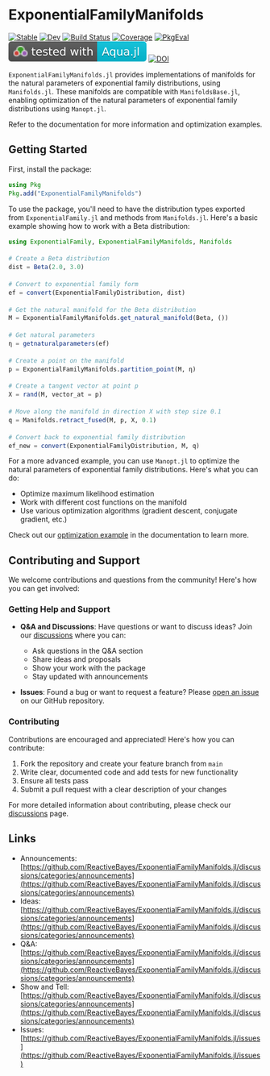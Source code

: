# ExponentialFamilyManifolds

[![Stable](https://img.shields.io/badge/docs-stable-blue.svg)](https://ReactiveBayes.github.io/ExponentialFamilyManifolds.jl/stable/)
[![Dev](https://img.shields.io/badge/docs-dev-blue.svg)](https://ReactiveBayes.github.io/ExponentialFamilyManifolds.jl/dev/)
[![Build Status](https://github.com/ReactiveBayes/ExponentialFamilyManifolds.jl/actions/workflows/CI.yml/badge.svg?branch=main)](https://github.com/ReactiveBayes/ExponentialFamilyManifolds.jl/actions/workflows/CI.yml?query=branch%3Amain)
[![Coverage](https://codecov.io/gh/ReactiveBayes/ExponentialFamilyManifolds.jl/branch/main/graph/badge.svg)](https://codecov.io/gh/ReactiveBayes/ExponentialFamilyManifolds.jl)
[![PkgEval](https://JuliaCI.github.io/NanosoldierReports/pkgeval_badges/E/ExponentialFamilyManifolds.svg)](https://JuliaCI.github.io/NanosoldierReports/pkgeval_badges/E/ExponentialFamilyManifolds.html)
[![Aqua](https://raw.githubusercontent.com/JuliaTesting/Aqua.jl/master/badge.svg)](https://github.com/JuliaTesting/Aqua.jl)
[![DOI](https://zenodo.org/badge/813036955.svg)](https://doi.org/10.5281/zenodo.15196175)

`ExponentialFamilyManifolds.jl` provides implementations of manifolds for the natural parameters of exponential family distributions, using `Manifolds.jl`. These manifolds are compatible with `ManifoldsBase.jl`, enabling optimization of the natural parameters of exponential family distributions using `Manopt.jl`.

Refer to the documentation for more information and optimization examples.

## Getting Started

First, install the package:

```julia
using Pkg
Pkg.add("ExponentialFamilyManifolds")
```

To use the package, you'll need to have the distribution types exported from `ExponentialFamily.jl` and methods from `Manifolds.jl`. Here's a basic example showing how to work with a Beta distribution:

```julia
using ExponentialFamily, ExponentialFamilyManifolds, Manifolds

# Create a Beta distribution
dist = Beta(2.0, 3.0)

# Convert to exponential family form
ef = convert(ExponentialFamilyDistribution, dist)

# Get the natural manifold for the Beta distribution
M = ExponentialFamilyManifolds.get_natural_manifold(Beta, ())

# Get natural parameters
η = getnaturalparameters(ef)

# Create a point on the manifold
p = ExponentialFamilyManifolds.partition_point(M, η)

# Create a tangent vector at point p
X = rand(M, vector_at = p)

# Move along the manifold in direction X with step size 0.1
q = Manifolds.retract_fused(M, p, X, 0.1)

# Convert back to exponential family distribution
ef_new = convert(ExponentialFamilyDistribution, M, q)
```

For a more advanced example, you can use `Manopt.jl` to optimize the natural parameters of exponential family distributions. Here's what you can do:

- Optimize maximum likelihood estimation
- Work with different cost functions on the manifold
- Use various optimization algorithms (gradient descent, conjugate gradient, etc.)

Check out our [optimization example](https://reactivebayes.github.io/ExponentialFamilyManifolds.jl/dev/#Optimization-example) in the documentation to learn more.

## Contributing and Support

We welcome contributions and questions from the community! Here's how you can get involved:

### Getting Help and Support

- **Q&A and Discussions**: Have questions or want to discuss ideas? Join our [discussions](https://github.com/ReactiveBayes/ExponentialFamilyManifolds.jl/discussions/categories/announcements) where you can:
  - Ask questions in the Q&A section
  - Share ideas and proposals
  - Show your work with the package
  - Stay updated with announcements

- **Issues**: Found a bug or want to request a feature? Please [open an issue](https://github.com/ReactiveBayes/ExponentialFamilyManifolds.jl/issues) on our GitHub repository.

### Contributing

Contributions are encouraged and appreciated! Here's how you can contribute:

1. Fork the repository and create your feature branch from `main`
2. Write clear, documented code and add tests for new functionality
3. Ensure all tests pass
4. Submit a pull request with a clear description of your changes

For more detailed information about contributing, please check our [discussions](https://github.com/ReactiveBayes/ExponentialFamilyManifolds.jl/discussions) page.

## Links

- Announcements: [https://github.com/ReactiveBayes/ExponentialFamilyManifolds.jl/discussions/categories/announcements](https://github.com/ReactiveBayes/ExponentialFamilyManifolds.jl/discussions/categories/announcements)
- Ideas: [https://github.com/ReactiveBayes/ExponentialFamilyManifolds.jl/discussions/categories/announcements](https://github.com/ReactiveBayes/ExponentialFamilyManifolds.jl/discussions/categories/announcements)
- Q&A: [https://github.com/ReactiveBayes/ExponentialFamilyManifolds.jl/discussions/categories/announcements](https://github.com/ReactiveBayes/ExponentialFamilyManifolds.jl/discussions/categories/announcements)
- Show and Tell: [https://github.com/ReactiveBayes/ExponentialFamilyManifolds.jl/discussions/categories/announcements](https://github.com/ReactiveBayes/ExponentialFamilyManifolds.jl/discussions/categories/announcements)
- Issues: [https://github.com/ReactiveBayes/ExponentialFamilyManifolds.jl/issues](https://github.com/ReactiveBayes/ExponentialFamilyManifolds.jl/issues)
